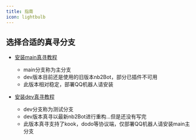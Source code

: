 ```yaml
---
title: 指南
icon: lightbulb
---
```


## 选择合适的真寻分支

- [安装main真寻教程](main.md)
  - main分支称为主分支
  - dev版本目前还是使用的旧版本nb2Bot，部分已插件不可用
  - 此版本相对稳定，部署QQ机器人请安装
    
- [安装dev真寻教程](dev.md)
  - dev分支称为测试分支
  - dev版本真寻以最新nb2Bot进行重构...但是还没有写完
  - 此版本真寻支持了kook，dodo等协议端，仅部署QQ机器人请安装main主分支
